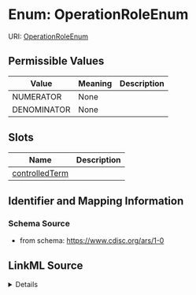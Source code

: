# Enum: OperationRoleEnum



URI: [OperationRoleEnum](OperationRoleEnum)

## Permissible Values

| Value | Meaning | Description |
| --- | --- | --- |
| NUMERATOR | None |  |
| DENOMINATOR | None |  |




## Slots

| Name | Description |
| ---  | --- |
| [controlledTerm](controlledTerm.md) |  |






## Identifier and Mapping Information







### Schema Source


* from schema: https://www.cdisc.org/ars/1-0




## LinkML Source

<details>
```yaml
name: OperationRoleEnum
from_schema: https://www.cdisc.org/ars/1-0
rank: 1000
permissible_values:
  NUMERATOR:
    text: NUMERATOR
  DENOMINATOR:
    text: DENOMINATOR

```
</details>
